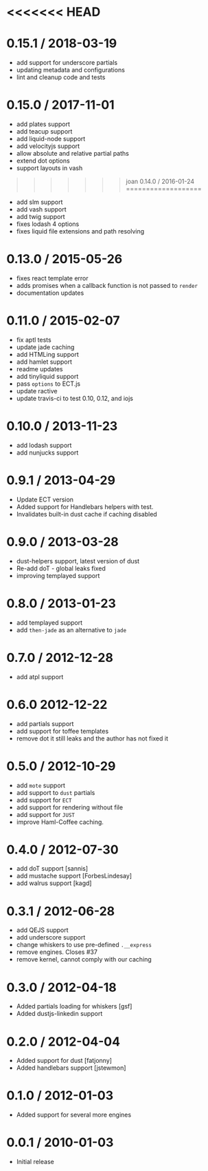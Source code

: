 <<<<<<< HEAD
=======
0.15.1 / 2018-03-19
===================

 * add support for underscore partials
 * updating metadata and configurations
 * lint and cleanup code and tests

0.15.0 / 2017-11-01
===================

 * add plates support
 * add teacup support
 * add liquid-node support
 * add velocityjs support
 * allow absolute and relative partial paths
 * extend dot options
 * support layouts in vash

>>>>>>> joan
0.14.0 / 2016-01-24
===================

 * add slm support
 * add vash support
 * add twig support
 * fixes lodash 4 options
 * fixes liquid file extensions and path resolving

0.13.0 / 2015-05-26
===================

 * fixes react template error
 * adds promises when a callback function is not passed to `render`
 * documentation updates

0.11.0 / 2015-02-07
==================

 * fix aptl tests
 * update jade caching
 * add HTMLing support
 * add hamlet support
 * readme updates
 * add tinyliquid support
 * pass `options` to ECT.js
 * update ractive
 * update travis-ci to test 0.10, 0.12, and iojs

0.10.0 / 2013-11-23
==================

 * add lodash support
 * add nunjucks support

0.9.1 / 2013-04-29
==================

  * Update ECT version
  * Added support for Handlebars helpers with test.
  * Invalidates built-in dust cache if caching disabled

0.9.0 / 2013-03-28
==================

  * dust-helpers support, latest version of dust
  * Re-add doT - global leaks fixed
  * improving templayed support

0.8.0 / 2013-01-23
==================

  * add templayed support
  * add `then-jade` as an alternative to `jade`

0.7.0 / 2012-12-28
==================

  * add atpl support

0.6.0 2012-12-22
==================

  * add partials support
  * add support for toffee templates
  * remove dot it still leaks and the author has not fixed it

0.5.0 / 2012-10-29
==================

  * add `mote` support
  * add support to `dust` partials
  * add support for `ECT`
  * add support for rendering without file
  * add support for `JUST`
  * improve Haml-Coffee caching.

0.4.0 / 2012-07-30
==================

  * add doT support [sannis]
  * add mustache support [ForbesLindesay]
  * add walrus support [kagd]

0.3.1 / 2012-06-28
==================

  * add QEJS support
  * add underscore support
  * change whiskers to use pre-defined `.__express`
  * remove engines. Closes #37
  * remove kernel, cannot comply with our caching

0.3.0 / 2012-04-18
==================

  * Added partials loading for whiskers [gsf]
  * Added dustjs-linkedin support

0.2.0 / 2012-04-04
==================

  * Added support for dust [fatjonny]
  * Added handlebars support [jstewmon]

0.1.0 / 2012-01-03
==================

  * Added support for several more engines

0.0.1 / 2010-01-03
==================

  * Initial release
